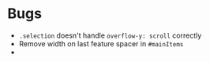 # Bugs
- `.selection` doesn't handle `overflow-y: scroll` correctly
- Remove width on last feature spacer in `#mainItems`
- 
